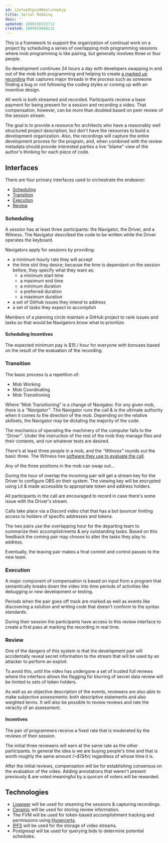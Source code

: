 ```yaml
---
id: i2efue9tpvo904olulmykjp
title: Serial Mobbing
desc: ''
updated: 1698156323712
created: 1695019466131
---
```

This is a framework to support the organization of continual work on a project by scheduling a series of overlapping mob programming sessions where mob programming is like pairing, but generally involves three or four people.

So development continues 24 hours a day with developers swapping in and out of the mob both programming and helping to create [a marked up recording](https://pairs.trwb.live) that captures major threads in the process such as someone finding a bug or not following the coding styles or coming up with an inventive design.

All work is both streamed and recorded. Participants receive a base payment for being present for a session and recording a video. That compensation, however, can be more than doubled based on peer review of the session stream.

The goal is to provide a resource for architects who have a reasonably well structured project description, but don't have the resources to build a development organization. Also, the recordings will capture the entire development process for the program, and, when combined with the review metadata should provide interested parties a live "blame" view of the author's thinking for each piece of code.

## Interfaces

There are four primary interfaces used to orchestrate the endeavor:

* [Scheduling](#scheduling)
* [Transition](#transition)
* [Execution](#execution)
* [Review](#review)

### Scheduling

A session has at least three participants: the Navigator, the Driver, and a Witness. The Navigator described the code to be written while the Driver operates the keyboard.

Navigators apply for sessions by providing:

* a minimum hourly rate they will accept
* the time slot they desire; because the time is dependant on the session before, they specify what they want as:
  * a minimum start time
  * a maximum end time
  * a minimum duration
  * a preferred duration
  * a maximum duration
* a set of GitHub issues they intend to address
* a set of tasks they expect to accomplish

Members of a planning circle maintain a GitHub project to rank issues and tasks so that would be Navigators know what to prioritize.

#### Scheduling Incentives

The expected minimum pay is $15 / hour for everyone with bonuses based on the result of the evaluation of the recording.

### Transition

The basic process is a repetition of:

* Mob Working
* Mob Coordinating
* Mob Transitioning

Where “Mob Transitioning” is a change of Navigator. For any given mob, there is a *“Navigator”*. The Navigator runs the call & is the ultimate authority when it comes to the direction of the mob. Depending on the relative skillsets, the Navigator may be dictating the majority of the code.

The mechanics of operating the machinery of the computer falls to the *“Driver”*. Under the instruction of the rest of the mob they manage files and their contents, and run whatever tests are desired.

There's at least three people in a mob, and the *“Witness”* rounds out the basic three. The Witness has [software they use to evaluate the call](https://pairs.trwb.live).

Any of the three positions in the mob can swap out…

During the hour of overlap the incoming pair will get a stream key for the Driver to configure OBS on their system. The viewing key will be encrypted using Lit & made accessible to appropriate token and address holders.

All participants in the call are encouraged to record in case there's some issue with the Driver's stream.

Calls take place via a Discord video chat that has a bot bouncer limiting access to holders of specific addresses and tokens.

The two pairs use the overlapping hour for the departing team to summarize their accomplishments & any outstanding tasks. Based on this feedback the coming pair may choose to alter the tasks they play to address.

Eventually, the leaving pair makes a final commit and control passes to the new team.

### Execution

A major component of compensation is based on input from a program that semantically breaks down the video into time periods of activities like debugging or new development or testing.

Periods when the pair goes off track are marked as well as events like discovering a solution and writing code that doesn't conform to the syntax standards.

During their session the participants have access to this review interface to create a first pass at marking the recording in real time.

### Review

One of the dangers of this system is that the development pair will accidentally reveal secret information to the stream that will be used by an attacker to perform an exploit.

To avoid this, until the video has undergone a set of trusted full reviews where the interface allows the flagging for blurring of secret data review will be limited to sets of token holders.

As well as an objective description of the events, reviewers are also able to make subjective assessments: both descriptive statements and also weighted terms. It will also be possible to review reviews and rate the veracity of an assessment.

#### Incentives

The pair of programmers receive a fixed rate that is moderated by the reviews of their session.

The initial three reviewers will earn at the same rate as the other participants. In general the idea is we are buying people's time and that is worth roughly the same amount *(~$15⁄hr)* regardless of whose time it is.

After the initial reviews, compensation will be for establishing consensus on the evaluation of the video. Adding annotations that weren't present previously & are voted meaningful by a quorum of voters will be rewarded.

## Technologies

* [Livepeer](https://livepeer.org) will be used for steaming the sessions & capturing recordings.
* [Ceramic](https://ceramic.network) will be used for storing review information.
* The FVM will be used for token-based accomplishment tracking and permissions using [Hypercerts](https://hypercerts.org).
* [IPFS](https://ipfs.io) will be used for the storage of video streams.
* Postgresql will be used for querying bids to determine potential schedules.

